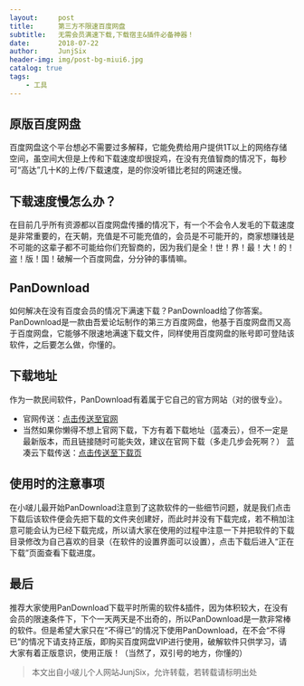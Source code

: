 ```yaml
---
layout:     post
title:      第三方不限速百度网盘
subtitle:   无需会员满速下载,下载宿主&插件必备神器！
date:       2018-07-22
author:     JunjSix
header-img: img/post-bg-miui6.jpg
catalog: true
tags:
    - 工具
---
```

## 原版百度网盘
百度网盘这个平台想必不需要过多解释，它能免费给用户提供1T以上的网络存储空间，虽空间大但是上传和下载速度却很捉鸡，在没有充值智商的情况下，每秒可“高达”几十K的上传/下载速度，是的你没听错比老挝的网速还慢。
## 下载速度慢怎么办？
在目前几乎所有资源都以百度网盘传播的情况下，有一个不会令人发毛的下载速度是非常重要的，在天朝，充值是不可能充值的，会员是不可能开的，商家想赚钱是不可能的这辈子都不可能给你们充智商的，因为我们是全！世！界！最！大！的！盗！版！国！破解一个百度网盘，分分钟的事情嘛。
## PanDownload
如何解决在没有百度会员的情况下满速下载？PanDownload给了你答案。PanDownload是一款由吾爱论坛制作的第三方百度网盘，他基于百度网盘而又高于百度网盘，它能够不限速地满速下载文件，同样使用百度网盘的账号即可登陆该软件，之后要怎么做，你懂的。
## 下载地址
作为一款民间软件，PanDownload有着属于它自己的官方网站（对的很专业）。
- 官网传送：[点击传送至官网][1]
- 当然如果你懒得不想上官网下载，下方有着下载地址（蓝凑云），但不一定是最新版本，而且链接随时可能失效，建议在官网下载（多走几步会死啊？） 蓝凑云下载传送：[点击传送至下载页][2]

## 使用时的注意事项
在小啵儿最开始PanDownload注意到了这款软件的一些细节问题，就是我们点击下载后该软件便会先把下载的文件夹创建好，而此时并没有下载完成，若不稍加注意可能会认为已经下载完成，所以请大家在使用的过程中注意一下并把软件的下载目录修改为自己喜欢的目录（在软件的设置界面可以设置），点击下载后进入“正在下载”页面查看下载进度。

## 最后
推荐大家使用PanDownload下载平时所需的软件&插件，因为体积较大，在没有会员的限速条件下，下个一天两天是不出奇的，所以PanDownload是一款非常棒的软件。但是希望大家只在“不得已”的情况下使用PanDownload，在不会“不得已”的情况下请支持正版，即购买百度网盘VIP进行使用，破解软件只供学习，请大家有着正版意识，使用正版！（当然了，双引号的地方，你懂的）

>本文出自小啵儿个人网站JunjSix，允许转载，若转载请标明出处


  [1]: http://www.pandownload.com
  [2]: https://www.lanzous.com/i0mflqj
